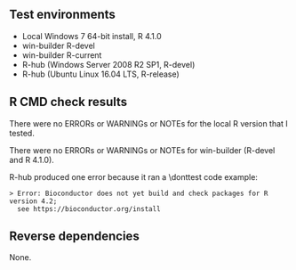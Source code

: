 
## Test environments

- Local Windows 7 64-bit install, R 4.1.0
- win-builder R-devel
- win-builder R-current
- R-hub (Windows Server 2008 R2 SP1, R-devel)
- R-hub (Ubuntu Linux 16.04 LTS, R-release)


## R CMD check results

There were no ERRORs or WARNINGs or NOTEs for the local R version that I tested.

There were no ERRORs or WARNINGs or NOTEs for win-builder (R-devel and R 4.1.0).

R-hub produced one error because it ran a \donttest code example: 

    > Error: Bioconductor does not yet build and check packages for R version 4.2; 
      see https://bioconductor.org/install

## Reverse dependencies

None.
